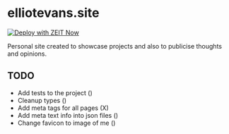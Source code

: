 # elliotevans.site

[![Deploy with ZEIT Now](https://zeit.co/button)](https://zeit.co/new/project?template=https://github.com/Elliot-Evans-95/elliotevans.site/tree/master)

Personal site created to showcase projects and also to publicise thoughts and opinions.

## TODO

- Add tests to the project ()
- Cleanup types ()
- Add meta tags for all pages (X)
- Add meta text info into json files ()
- Change favicon to image of me ()

